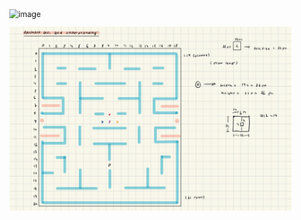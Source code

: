 <img width="1773" height="1028" alt="image" src="https://github.com/user-attachments/assets/8f6cf11e-dcda-44f6-8795-e3b106f2c796" />



![alt text](image.png)
